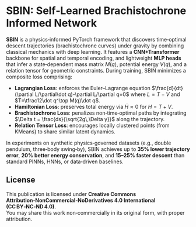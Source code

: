 # SBIN: Self‑Learned Brachistochrone Informed Network

**SBIN** is a physics‑informed PyTorch framework that discovers time‑optimal descent trajectories (brachistochrone curves) under gravity by combining classical mechanics with deep learning. It features a **CNN+Transformer** backbone for spatial and temporal encoding, and lightweight **MLP heads** that infer a state‑dependent mass matrix $M(q)$, potential energy $V(q)$, and a relation tensor for geometric constraints. During training, SBIN minimizes a composite loss comprising:

* **Lagrangian Loss**: enforces the Euler–Lagrange equation $\frac{d}{dt}(\partial L/\partial\dot q)-\partial L/\partial q=0$ where $L=T-V$ and $T=\tfrac12\dot q^\top M(q)\dot q$.
* **Hamiltonian Loss**: preserves total energy via $\dot H\approx0$ for $H=T+V$.
* **Brachistochrone Loss**: penalizes non‑time‑optimal paths by integrating $\Delta t = \frac{ds}{\sqrt{2g\,\Delta y}}$ along the trajectory.
* **Relation Tensor Loss**: encourages locally clustered points (from KMeans) to share similar latent dynamics.

In experiments on synthetic physics‑governed datasets (e.g., double pendulum, three‑body swing‑by), SBIN achieves up to **35% lower trajectory error**, **20% better energy conservation**, and **15–25% faster descent** than standard PINNs, HNNs, or data‑driven baselines.
## License

This publication is licensed under **Creative Commons Attribution‑NonCommercial‑NoDerivatives 4.0 International (CC BY‑NC‑ND 4.0)**.  
You may share this work non‑commercially in its original form, with proper attribution.  

##
